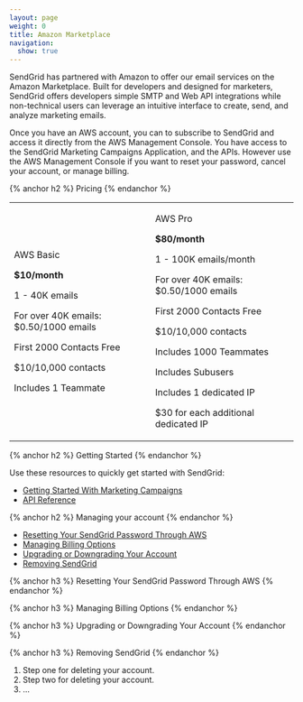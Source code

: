 ```yaml
---
layout: page
weight: 0
title: Amazon Marketplace
navigation:
  show: true
---
```


SendGrid has partnered with Amazon to offer our email services on the Amazon Marketplace. Built for developers and designed for marketers, SendGrid offers developers simple SMTP and Web API integrations while non-technical users can leverage an intuitive interface to create, send, and analyze marketing emails. 

Once you have an AWS account, you can to subscribe to SendGrid and access it directly from the AWS Management Console. You have access to the SendGrid Marketing Campaigns Application, and the APIs. However use the AWS Management Console if you want to reset your password, cancel your account, or manage billing. 

{% anchor h2 %}
Pricing
{% endanchor %}

<table class="table" style="table-layout:fixed">
  <tr>
    <td><p>AWS Basic</p>
        <p><b>$10/month</b></p>
        <p>1 - 40K emails</p>
        <p>For over 40K emails: $0.50/1000 emails</p>
        <p>First 2000 Contacts Free</p>
        <p>$10/10,000 contacts</p>
        <p>Includes 1 Teammate</p>
    </td>
    <td><p>AWS Pro</p>
        <p><b>$80/month</b></p>
        <p>1 - 100K emails/month</p>
        <p>For over 40K emails: $0.50/1000 emails</p>
        <p>First 2000 Contacts Free</p>
        <p>$10/10,000 contacts</p>
        <p>Includes 1000 Teammates</p>
        <p>Includes Subusers</p>
        <p>Includes 1 dedicated IP</p>
        <p>$30 for each additional dedicated IP</p>
    </td>
  </tr>
</table>

{% anchor h2 %}
Getting Started
{% endanchor %}

Use these resources to quickly get started with SendGrid:

* [Getting Started With Marketing Campaigns](https://sendgrid.com/docs/User_Guide/Marketing_Campaigns/getting_started.html)
* [API Reference](https://sendgrid.com/docs/API_Reference/api_v3.html)

{% anchor h2 %}
Managing your account
{% endanchor %}

* [Resetting Your SendGrid Password Through AWS](#-Resetting-Your-SendGrid-Password-Through-AWS)
* [Managing Billing Options](#-Managing-Billing-Options)
* [Upgrading or Downgrading Your Account](#-Upgrading-or-Downgrading-Your-Account)
* [Removing SendGrid](#-Removing-SendGrid)

{% anchor h3 %}
Resetting Your SendGrid Password Through AWS
{% endanchor %}

{% anchor h3 %}
Managing Billing Options
{% endanchor %}

{% anchor h3 %}
Upgrading or Downgrading Your Account
{% endanchor %}

{% anchor h3 %}
Removing SendGrid
{% endanchor %}

1. Step one for deleting your account.
1. Step two for deleting your account.
1. ...

